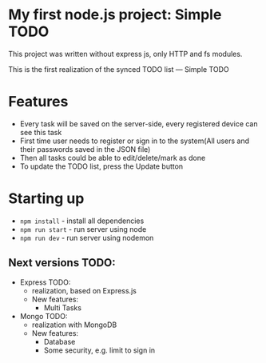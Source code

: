 # My first node.js project: Simple TODO
This project was written without express js, only HTTP and fs modules. 

This is the first realization of the synced TODO list — Simple TODO

# Features 
- Every task will be saved on the server-side, every registered device can see this task
- First time user needs to register or sign in to the system(All users and their passwords saved in the JSON file)
- Then all tasks could be able to edit/delete/mark as done
- To update the TODO list, press the Update button

# Starting up
- `npm install` - install all dependencies
- `npm run start` - run server using node
- `npm run dev` - run server using nodemon

## Next versions TODO:
- Express TODO:
  - realization, based on Express.js
  - New features:
    -  Multi Tasks
- Mongo TODO:
  - realization with MongoDB
  - New features:
    - Database
    - Some security, e.g. limit to sign in
